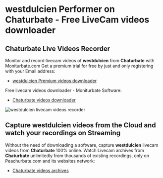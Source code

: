 # westdulcien Performer on Chaturbate - Free LiveCam videos downloader

## Chaturbate Live Videos Recorder

Monitor and record livecam videos of **westdulcien** from **Chaturbate** with Moniturbate.com
Get a premium trial for free by just and only registering with your Email address:
* [westdulcien Premium videos downloader](https://moniturbate.com/request-demo-licence-key.html)

Free livecam videos downloader - Moniturbate Software:
* [Chaturbate videos downloader](https://moniturbate.com/moniturbate-download-software.html)

![westdulcien livecam videos recorder](https://peachurnet.com/templates/moniturbate-software.png)


## Capture westdulcien videos from the Cloud and watch your recordings on Streaming

Without the need of downloading a software, capture **westdulcien** livecam videos from **Chaturbate** 100% online.
Watch Livecam archives from **Chaturbate** unlimitedly from thousands of existing recordings, only on Peachurbate.com and its websites network:
* [Chaturbate videos archives](https://peachurnet.com/)